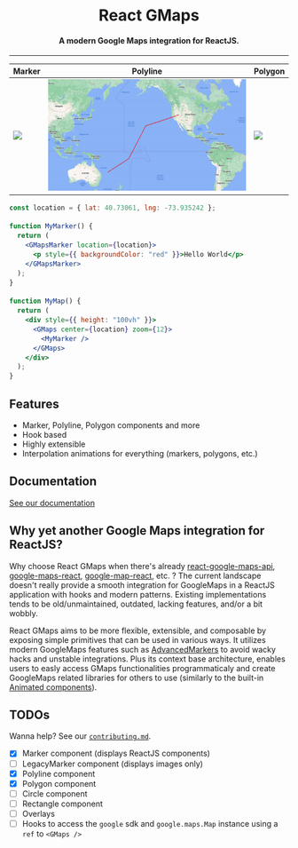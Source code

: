 <h1 align="center">React GMaps</h1>

<h4 align="center">A modern Google Maps integration for ReactJS.</h4>

---

| Marker                                | Polyline                                | Polygon                                |
| ------------------------------------- | --------------------------------------- | -------------------------------------- |
| ![](/docs/assets/marker-animated.gif) | ![](/docs/assets/polyline-animated.gif) | ![](/docs/assets/polygon-animated.gif) |

```jsx
const location = { lat: 40.73061, lng: -73.935242 };

function MyMarker() {
  return (
    <GMapsMarker location={location}>
      <p style={{ backgroundColor: "red" }}>Hello World</p>
    </GMapsMarker>
  );
}

function MyMap() {
  return (
    <div style={{ height: "100vh" }}>
      <GMaps center={location} zoom={12}>
        <MyMarker />
      </GMaps>
    </div>
  );
}
```

## Features

- Marker, Polyline, Polygon components and more
- Hook based
- Highly extensible
- Interpolation animations for everything (markers, polygons, etc.)

## Documentation

[See our documentation](/docs/index.md)

## Why yet another Google Maps integration for ReactJS?

Why choose React GMaps when there's already [react-google-maps-api](https://github.com/JustFly1984/react-google-maps-api), [google-maps-react](https://github.com/fullstackreact/google-maps-react), [google-map-react](https://github.com/google-map-react/google-map-react), etc. ?
The current landscape doesn't really provide a smooth integration for GoogleMaps in a ReactJS application with hooks and modern patterns.
Existing implementations tends to be old/unmaintained, outdated, lacking features, and/or a bit wobbly.

React GMaps aims to be more flexible, extensible, and composable by exposing simple primitives that can be used in various ways.
It utilizes modern GoogleMaps features such as [AdvancedMarkers](https://developers.google.com/maps/documentation/javascript/reference/advanced-markers) to avoid wacky hacks and unstable integrations.
Plus its context base architecture, enables users to easly access GMaps functionalities programmaticaly and create GoogleMaps related libraries for others to use (similarly to the built-in [Animated components](/docs/components/gmaps-animated-marker.md)).

## TODOs

Wanna help? See our [`contributing.md`](/CONTRIBUTING.md).

- [x] Marker component (displays ReactJS components)
- [ ] LegacyMarker component (displays images only)
- [x] Polyline component
- [x] Polygon component
- [ ] Circle component
- [ ] Rectangle component
- [ ] Overlays
- [ ] Hooks to access the `google` sdk and `google.maps.Map` instance using a `ref` to `<GMaps />`
